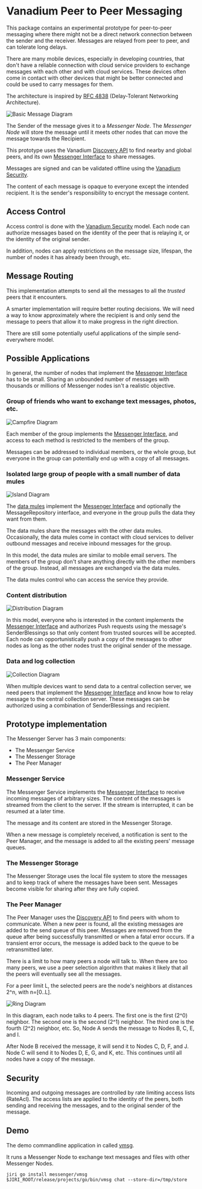 # Vanadium Peer to Peer Messaging

This package contains an experimental prototype for peer-to-peer messaging
where there might not be a direct network connection between the sender and the
receiver. Messages are relayed from peer to peer, and can tolerate long delays.

There are many mobile devices, especially in developing countries, that don't
have a reliable connection with cloud service providers to exchange messages
with each other and with cloud services. These devices often come in contact
with other devices that might be better connected and could be used to carry
messages for them.

The architecture is inspired by [RFC 4838] (Delay-Tolerant Networking
Architecture).


![Basic Message Diagram](diagrams/basic.png?raw=true)

The Sender of the message gives it to a _Messenger Node_. The _Messenger Node_
will store the message until it meets other nodes that can move the message
towards the Recipient.

This prototype uses the Vanadium [Discovery API] to find nearby and global
peers, and its own [Messenger Interface] to share messages.

Messages are signed and can be validated offline using the [Vanadium Security].

The content of each message is opaque to everyone except the intended recipient.
It is the sender's responsibility to encrypt the message content.

## Access Control

Access control is done with the [Vanadium Security] model. Each node can
authorize messages based on the identity of the peer that is relaying it, or
the identity of the original sender.

In addition, nodes can apply restrictions on the message size, lifespan, the
number of nodes it has already been through, etc.

## Message Routing

This implementation attempts to send all the messages to all the _trusted_ peers
that it encounters.

A smarter implementation will require better routing decisions. We will need a
way to know approximately where the recipient is and only send the message to
peers that allow it to make progress in the right direction.

There are still some potentially useful applications of the simple
send-everywhere model.

## Possible Applications

In general, the number of nodes that implement the [Messenger Interface] has to
be small. Sharing an unbounded number of messages with thousands or millions of
Messenger nodes isn't a realistic objective.

### Group of friends who want to exchange text messages, photos, etc.

![Campfire Diagram](diagrams/campfire.png?raw=true)

Each member of the group implements the [Messenger Interface], and access to
each method is restricted to the members of the group.

Messages can be addressed to individual members, or the whole group, but
everyone in the group can potentially end up with a copy of all messages.

### Isolated large group of people with a small number of data mules

![Island Diagram](diagrams/island.png?raw=true)

The [data mules] implement the [Messenger Interface] and optionally the
MessageRepository interface, and everyone in the group pulls the data they want
from them.

The data mules share the messages with the other data mules. Occasionally, the
data mules come in contact with cloud services to deliver outbound messages and
receive inbound messages for the group.

In this model, the data mules are similar to mobile email servers. The members
of the group don't share anything directly with the other members of the group.
Instead, all messages are exchanged via the data mules.

The data mules control who can access the service they provide.

### Content distribution

![Distribution Diagram](diagrams/distribution.png?raw=true)

In this model, everyone who is interested in the content implements the
[Messenger Interface] and authorizes Push requests using the message's
SenderBlessings so that only content from trusted sources will be accepted. Each
node can opportunistically push a copy of the messages to other nodes as long as
the other nodes trust the original sender of the message.

### Data and log collection

![Collection Diagram](diagrams/collection.png?raw=true)

When multiple devices want to send data to a central collection server, we need
peers that implement the [Messenger Interface] and know how to relay message to
the central collection server. These messages can be authorized using a
combination of SenderBlessings and recipient.

## Prototype implementation

The Messenger Server has 3 main components:

   * The Messenger Service
   * The Messenger Storage
   * The Peer Manager

### Messenger Service

The Messenger Service implements the [Messenger Interface] to receive incoming
messages of arbitrary sizes. The content of the messages is streamed from the
client to the server. If the stream is interrupted, it can be resumed at a later
time.

The message and its content are stored in the Messenger Storage.

When a new message is completely received, a notification is sent to the Peer
Manager, and the message is added to all the existing peers' message queues.

### The Messenger Storage

The Messenger Storage uses the local file system to store the messages and to
keep track of where the messages have been sent. Messages become visible for
sharing after they are fully copied.

### The Peer Manager

The Peer Manager uses the [Discovery API] to find peers with whom to
communicate. When a new peer is found, all the existing messages are added to
the send queue of this peer. Messages are removed from the queue after being
successfully transmitted or when a fatal error occurs. If a transient error
occurs, the message is added back to the queue to be retransmitted later.

There is a limit to how many peers a node will talk to. When there are too
many peers, we use a peer selection algorithm that makes it likely that all
the peers will eventually see all the messages.

For a peer limit L, the selected peers are the node's neighbors at distances
2^n, with n=[0..L].

![Ring Diagram](diagrams/ring.png?raw=true)

In this diagram, each node talks to 4 peers. The first one is the first (2^0)
neighbor. The second one is the second (2^1) neighbor. The third one is the
fourth (2^2) neighbor, etc. So, Node A sends the message to Nodes B, C, E, and
I.

After Node B received the message, it will send it to Nodes C, D, F, and J. Node
C will send it to Nodes D, E, G, and K, etc. This continues until all nodes have
a copy of the message.

## Security

Incoming and outgoing messages are controlled by rate limiting access lists
(RateAcl). The access lists are applied to the identity of the peers, both
sending and receiving the messages, and to the original sender of the message.

## Demo

The demo commandline application in called [vmsg](vmsg/doc.go).

It runs a Messenger Node to exchange text messages and files with other
Messenger Nodes.

```
jiri go install messenger/vmsg
$JIRI_ROOT/release/projects/go/bin/vmsg chat --store-dir=/tmp/store
```

[RFC 4838]: https://tools.ietf.org/html/rfc4838
[Discovery API]: https://github.com/vanadium/go.v23/blob/master/discovery/model.go
[Messenger Interface]: ifc/service.vdl
[Vanadium Security]: https://vanadium.github.io/concepts/security.html
[data mules]: https://en.wikipedia.org/wiki/Data_mule

